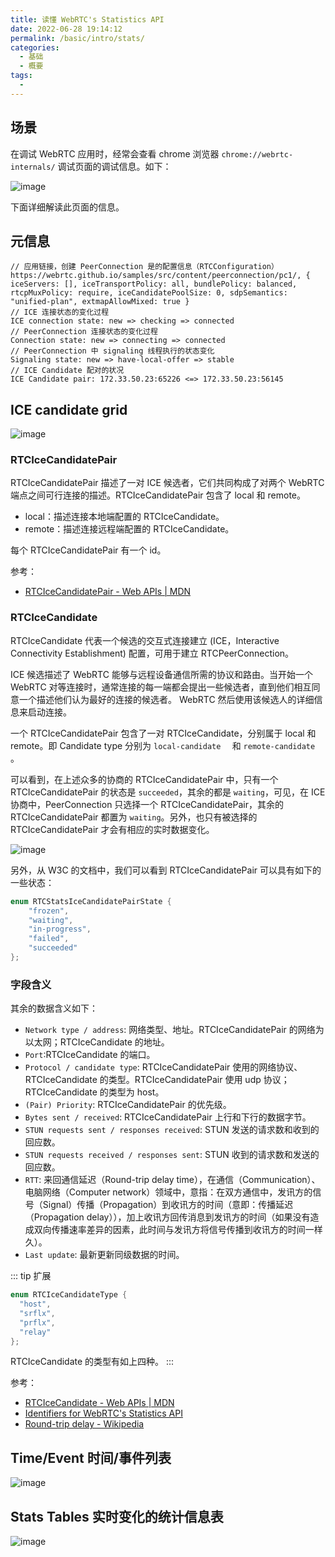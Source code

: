 ```yaml
---
title: 读懂 WebRTC's Statistics API
date: 2022-06-28 19:14:12
permalink: /basic/intro/stats/
categories:
  - 基础
  - 概要
tags:
  - 
---
```


<Badges :content="[{type: 'tip', text: 'Statistics API'},{type: 'tip', text: '应用调试'}]" />

<TimeToRead />

## 场景

在调试 WebRTC 应用时，经常会查看 chrome 浏览器 `chrome://webrtc-internals/` 调试页面的调试信息。如下：

![image](https://cdn.jsdelivr.net/gh/jonsam-ng/image-hosting@master/20220628/image.bg369j87qh4.webp)

下面详细解读此页面的信息。

## 元信息

```text
// 应用链接，创建 PeerConnection 是的配置信息（RTCConfiguration）
https://webrtc.github.io/samples/src/content/peerconnection/pc1/, { iceServers: [], iceTransportPolicy: all, bundlePolicy: balanced, rtcpMuxPolicy: require, iceCandidatePoolSize: 0, sdpSemantics: "unified-plan", extmapAllowMixed: true }
// ICE 连接状态的变化过程
ICE connection state: new => checking => connected
// PeerConnection 连接状态的变化过程
Connection state: new => connecting => connected
// PeerConnection 中 signaling 线程执行的状态变化
Signaling state: new => have-local-offer => stable
// ICE Candidate 配对的状况
ICE Candidate pair: 172.33.50.23:65226 <=> 172.33.50.23:56145
```

## ICE candidate grid 

![image](https://cdn.jsdelivr.net/gh/jonsam-ng/image-hosting@master/20220628/image.1o7wc6mmm0tc.webp)

### RTCIceCandidatePair

RTCIceCandidatePair 描述了一对 ICE 候选者，它们共同构成了对两个 WebRTC 端点之间可行连接的描述。RTCIceCandidatePair 包含了 local 和 remote。

- local：描述连接本地端配置的 RTCIceCandidate。
- remote：描述连接远程端配置的 RTCIceCandidate。

每个 RTCIceCandidatePair 有一个 id。

参考：

- [RTCIceCandidatePair - Web APIs | MDN](https://developer.mozilla.org/en-US/docs/Web/API/RTCIceCandidatePair)

### RTCIceCandidate

RTCIceCandidate 代表一个候选的交互式连接建立 (ICE，Interactive Connectivity Establishment) 配置，可用于建立 RTCPeerConnection。

ICE 候选描述了 WebRTC 能够与远程设备通信所需的协议和路由。当开始一个 WebRTC 对等连接时，通常连接的每一端都会提出一些候选者，直到他们相互同意一个描述他们认为最好的连接的候选者。 WebRTC 然后使用该候选人的详细信息来启动连接。

一个 RTCIceCandidatePair 包含了一对 RTCIceCandidate，分别属于 local 和 remote。即 Candidate type 分别为 `local-candidate	` 和 `remote-candidate	`。

可以看到，在上述众多的协商的 RTCIceCandidatePair 中，只有一个 RTCIceCandidatePair 的状态是 `succeeded`，其余的都是 `waiting`，可见，在 ICE 协商中，PeerConnection 只选择一个 RTCIceCandidatePair，其余的 RTCIceCandidatePair 都置为 `waiting`。另外，也只有被选择的 RTCIceCandidatePair 才会有相应的实时数据变化。

![image](https://cdn.jsdelivr.net/gh/jonsam-ng/image-hosting@master/20220628/image.3etu5svqrmo0.webp)

另外，从 W3C 的文档中，我们可以看到 RTCIceCandidatePair 可以具有如下的一些状态：

```cpp
enum RTCStatsIceCandidatePairState {
    "frozen",
    "waiting",
    "in-progress",
    "failed",
    "succeeded"
};
```

### 字段含义

其余的数据含义如下：

- `Network type / address`: 网络类型、地址。RTCIceCandidatePair 的网络为以太网；RTCIceCandidate 的地址。
- `Port`:RTCIceCandidate 的端口。
- `Protocol / candidate type`: RTCIceCandidatePair 使用的网络协议、RTCIceCandidate 的类型。RTCIceCandidatePair 使用 udp 协议；RTCIceCandidate 的类型为 host。
- `(Pair) Priority`: RTCIceCandidatePair 的优先级。
- `Bytes sent / received`: RTCIceCandidatePair 上行和下行的数据字节。
- `STUN requests sent / responses received`: STUN 发送的请求数和收到的回应数。
- `STUN requests received / responses sent`: STUN 收到的请求数和发送的回应数。
- `RTT`: 来回通信延迟（Round-trip delay time），在通信（Communication）、电脑网络（Computer network）领域中，意指：在双方通信中，发讯方的信号（Signal）传播（Propagation）到收讯方的时间（意即：传播延迟（Propagation delay）），加上收讯方回传消息到发讯方的时间（如果没有造成双向传播速率差异的因素，此时间与发讯方将信号传播到收讯方的时间一样久）。
- `Last update`: 最新更新同级数据的时间。

::: tip 扩展

```cpp
enum RTCIceCandidateType {
  "host",
  "srflx",
  "prflx",
  "relay"
};
```

RTCIceCandidate 的类型有如上四种。
:::

参考：

- [RTCIceCandidate - Web APIs | MDN](https://developer.mozilla.org/en-US/docs/Web/API/RTCIceCandidate)
- [Identifiers for WebRTC's Statistics API](https://www.w3.org/TR/webrtc-stats/#rtcstatsicecandidatepairstate-enum)
- [Round-trip delay - Wikipedia](https://en.wikipedia.org/wiki/Round-trip_delay)

## Time/Event 时间/事件列表

![image](https://cdn.jsdelivr.net/gh/jonsam-ng/image-hosting@master/20220628/image.2lqkorezjt80.webp)

## Stats Tables 实时变化的统计信息表

![image](https://cdn.jsdelivr.net/gh/jonsam-ng/image-hosting@master/20220628/image.47vtjx64gjq0.webp)